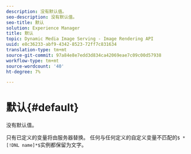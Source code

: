```yaml
---
description: 没有默认值。
seo-description: 没有默认值。
seo-title: 默认
solution: Experience Manager
title: 默认
topic: Dynamic Media Image Serving - Image Rendering API
uuid: e8c36233-abf9-4342-8523-72ff7c831634
translation-type: tm+mt
source-git-commit: 97a84e8e7edd3d834ca42069eae7c09c00d57938
workflow-type: tm+mt
source-wordcount: '40'
ht-degree: 7%

---
```



# 默认{#default}

没有默认值。

只有已定义的变量将由服务器替换。 任何与任何定义的自定义变量不匹配的`$ *[!DNL name]*$`实例都保留为文字。
